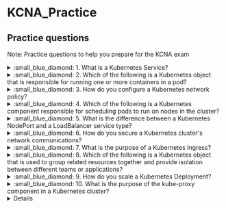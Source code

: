 # KCNA_Practice

## Practice questions

Note: Practice questions to help you prepare for the KCNA exam

<details close>
<summary> :small_blue_diamond: 1. What is a Kubernetes Service?</summary>
<br>

1. A container runtime that manages pods
2. A way to expose a set of pods as a network service
3. A Kubernetes add-on that provides log aggregation and search
4. A tool for automatically scaling pods based on resource usage

Answer: 2

</details>

<details close>

  <summary> :small_blue_diamond: 2. Which of the following is a Kubernetes object that is responsible for running one or more containers in a pod?</summary>
<br>

1. Service
2. Deployment
3. Node
4. Pod
  
Answer: 4  

</details>

<details close>

<summary> :small_blue_diamond: 3. How do you configure a Kubernetes network policy?</summary>
<br>

1. Using annotations in the pod definition
2. By adding labels to the pod metadata
3. By creating a YAML file that defines the policy
4. By running a Kubernetes command from the command line
  
Answer: 3

</details>

<details close>

<summary> :small_blue_diamond: 4. Which of the following is a Kubernetes component responsible for scheduling pods to run on nodes in the cluster?</summary>
<br>

1. kubelet
2. kube-proxy
3. kube-scheduler
4. kube-controller-manager
  
Answer: 3

</details>

<details close>

<summary> :small_blue_diamond: 5. What is the difference between a Kubernetes NodePort and a LoadBalancer service type?</summary>
<br>

1. NodePort provides access to the pods from within the cluster, while LoadBalancer provides access from outside the cluster.
2. NodePort provides access to the pods from outside the cluster, while LoadBalancer provides access from within the cluster.
3. NodePort uses a specific port on each node to forward traffic to the pod, while LoadBalancer uses an external load balancer to distribute traffic to the pods.
4. NodePort and LoadBalancer are the same thing, just different names for the same service type.
  
Answer: 3

</details>

<details close>  
  
<summary> :small_blue_diamond: 6. How do you secure a Kubernetes cluster's network communications? </summary>
<br>

1. By using SSL/TLS encryption for all traffic
2. By setting up a firewall on each node in the cluster
3. By using a network policy to control traffic flow between pods
4. By limiting access to the Kubernetes API server to only authorized users)

Answer: 1  

</details>

<details close>

<summary> :small_blue_diamond: 7. What is the purpose of a Kubernetes Ingress? </summary>
<br>

1. To provide secure access to the Kubernetes API server
2. To route external traffic to the correct pod or service within the cluster
3. To manage container images and repositories within the cluster
4. To provide automated scaling of pods based on resource usage
  
Answer: 2

</details>

<details close>

<summary> :small_blue_diamond: 8. Which of the following is a Kubernetes object that is used to group related resources together and provide isolation between different teams or applications? </summary>
<br>

1. Namespace
2. Deployment
3. Pod
4. Service

Answer: 1

</details>

<details close>

<summary> :small_blue_diamond: 9. How do you scale a Kubernetes Deployment? </summary>
<br>

1. By adjusting the number of replicas in the Deployment definition
2. By adjusting the resource limits of the pods in the Deployment
3. By adding or removing nodes from the cluster
4. By changing the container image used in the Deployment

Answer: 1  
</details>

<details close>

<summary> :small_blue_diamond: 10. What is the purpose of the kube-proxy component in a Kubernetes cluster? </summary>
<br>

1. To monitor the health of the nodes in the cluster
2. To provide load balancing for traffic to the pods
3. To manage the deployment of new containers to the cluster
4. To provide a secure connection to the Kubernetes API server
  
Answer: 2

</details>

<details close>  
